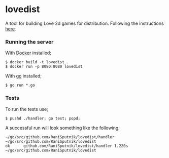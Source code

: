 # lovedist

A tool for building Love 2d games for distribution. Following the instructions [here](https://love2d.org/wiki/Game_Distribution).

### Running the server

With [Docker](https://www.docker.com/) installed;

```
$ docker build -t lovedist .
$ docker run -p 8080:8080 lovedist
```

With [go](https://golang.org) installed;

```
$ go run *.go
```

### Tests

To run the tests use;

```
$ pushd ./handler; go test; popd;
```

A successful run will look something like the following;

```
~/go/src/github.com/RaniSputnik/lovedist/handler ~/go/src/github.com/RaniSputnik/lovedist
ok      github.com/RaniSputnik/lovedist/handler 1.220s
~/go/src/github.com/RaniSputnik/lovedist
```
